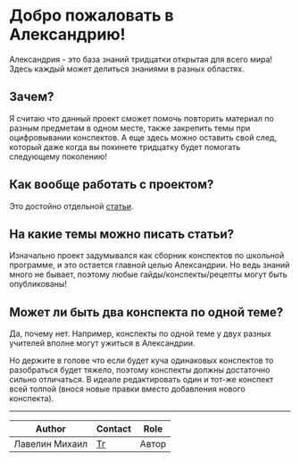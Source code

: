 # Добро пожаловать в Александрию!

Александрия - это база знаний тридцатки открытая для всего мира! Здесь каждый может делиться знаниями в разных областях.

## Зачем?

Я считаю что данный проект сможет помочь повторить материал по разным предметам в одном месте, также закрепить темы при оцифровывании конспектов. А еще здесь можно оставить свой след, который даже когда вы покинете тридцатку будет помогать следующему поколению!

## Как вообще работать с проектом?

Это достойно отдельной [статьи](./faq/index.md).

## На какие темы можно писать статьи?

Изначально проект задумывался как сборник конспектов по школьной программе, и это остается главной целью Александрии. Но ведь знаний много не бывает, поэтому любые гайды/конспекты/рецепты могут быть опубликованы!

## Может ли быть два конспекта по одной теме?

Да, почему нет. Например, конспекты по одной теме у двух разных учителей вполне могут ужиться в Александрии. 

Но держите в голове что если будет куча одинаковых конспектов то разобраться будет тяжело, поэтому конспекты должны достаточно сильно отличаться. 
В идеале редактировать один и тот-же конспект всей толпой (внося новые правки вместо добавления нового конспекта).

---
| Author         | Contact                       | Role  |
|----------------|-------------------------------|-------|
| Лавелин Михаил | [Тг](https://t.me/mikhaillav) | Автор |